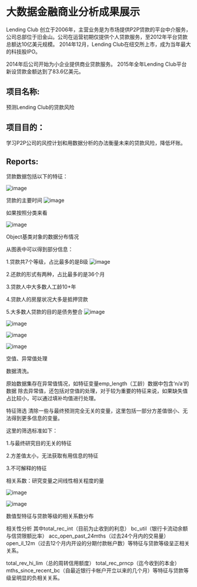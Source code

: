 # 大数据金融商业分析成果展示

Lending Club 创立于2006年，主营业务是为市场提供P2P贷款的平台中介服务，公司总部位于旧金山。公司在运营初期仅提供个人贷款服务，至2012年平台贷款总额达10亿美元规模。
2014年12月，Lending Club在纽交所上市，成为当年最大的科技股IPO。

2014年后公司开始为小企业提供商业贷款服务。
2015年全年Lending Club平台新设贷款金额达到了83.6亿美元。

## 项目名称:
预测Lending Club的贷款风险

## 项目目的：
学习P2P公司的风控计划和用数据分析的办法衡量未来的贷款风险，降低坏账。

## Reports:
贷款数据包括以下的特征：

![image](https://github.com/Bear-LaiOffer/BAandBigdata/blob/master/bigdataandBA/2.jpg)

贷款的主要时间
![image](https://github.com/Bear-LaiOffer/BAandBigdata/blob/master/bigdataandBA/dateissued.png)

如果按照分类来看

![image](https://github.com/Bear-LaiOffer/BAandBigdata/blob/master/bigdataandBA/dateissuedbyStates.png)

Object基类对象的数据分布情况

从图表中可以得到部分信息：

1.贷款共7个等级，占比最多的是B级
![image](https://github.com/Bear-LaiOffer/BAandBigdata/blob/master/bigdataandBA/loanamountbygrade.png)

2.还款的形式有两种，占比最多的是36个月

3.贷款人中大多数人工龄10+年

4.贷款人的房屋状况大多是抵押贷款

5.大多数人贷款的目的是债务整合
![image](https://github.com/Bear-LaiOffer/BAandBigdata/blob/master/bigdataandBA/why.png)

![image](https://github.com/Bear-LaiOffer/BAandBigdata/blob/master/bigdataandBA/density.png)

![image](https://github.com/Bear-LaiOffer/BAandBigdata/blob/master/bigdataandBA/loan.png)

![image](https://github.com/Bear-LaiOffer/BAandBigdata/blob/master/bigdataandBA/percentageof.png)


空值、异常值处理

数据清洗。

原始数据集存在异常值情况，如特征变量emp_length（工龄）数据中包含‘n/a’的数据
除去异常值，还包括对空值的处理，对于较为重要的特征来说，如果缺失值占比较小，可以通过填补均值进行处理。


特征筛选
清除一些与最终预测完全无关的变量，这里包括一部分方差值很小、无法得到更多信息的变量。

这里的筛选标准如下：

1.与最终研究目的无关的特征

2.方差值太小，无法获取有用信息的特征

3.不可解释的特征


相关系数：研究变量之间线性相关程度的量

![image](https://github.com/Bear-LaiOffer/BAandBigdata/blob/master/bigdataandBA/payment.png)

![image](https://github.com/Bear-LaiOffer/BAandBigdata/blob/master/bigdataandBA/purpose.png)

数值型特征与贷款等级的相关系数分布


相关性分析
其中total_rec_int（目前为止收到的利息）
bc_util（银行卡流动余额与信贷限额比率）
acc_open_past_24mths（过去24个月内的交易量）
open_il_12m（过去12个月内开设的分期付款帐户数）等特征与贷款等级呈正相关关系。

total_rev_hi_lim（总的周转信用额度）
total_rec_prncp（迄今收到的本金）
mths_since_recent_bc（自最近银行卡帐户开立以来的几个月）等特征与贷款等级呈明显的负相关关系。





